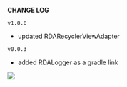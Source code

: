 **CHANGE LOG**

`v1.0.0`

- updated RDARecyclerViewAdapter

`v0.0.3`

- added RDALogger as a gradle link

[![](https://jitpack.io/v/ardakaplan/RDALibrary.svg)](https://jitpack.io/#ardakaplan/RDALibrary)
